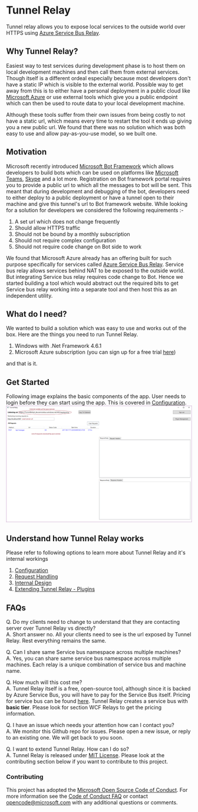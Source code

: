 # Tunnel Relay

Tunnel relay allows you to expose local services to the outside world over HTTPS using [Azure Service Bus Relay](https://docs.microsoft.com/en-us/azure/service-bus-relay/relay-wcf-dotnet-get-started).

## Why Tunnel Relay?
Easiest way to test services during development phase is to host them on local development machines and then call them from external services. Though itself is a different ordeal especially because most developers don't have a static IP which is visible to the external world. Possible way to get away from this is to either have a personal deployment in a public cloud like [Microsoft Azure](https://azure.microsoft.com/en-us/) or use external tools which give you a public endpoint which can then be used to route data to your local development machine.

Although these tools suffer from their own issues from being costly to not have a static url, which means every time to restart the tool it ends up giving you a new public url. We found that there was no solution which was both easy to use and allow pay-as-you-use model, so we built one.

## Motivation
Microsoft recently introduced [Microsoft Bot Framework](https://dev.botframework.com) which allows developers to build bots which can be used on platforms like [Microsoft Teams](https://products.office.com/en-US/microsoft-teams/group-chat-software), [Skype](https://www.skype.com/en/) and a lot more. Registration on Bot framework portal requires you to provide a public url to which all the messages to bot will be sent. This meant that during development and debugging of the bot, developers need to either deploy to a public deployment or have a tunnel open to their machine and give this tunnel's url to Bot framework website. While looking for a solution for developers we considered the following requirements :-


1. A set url which does not change frequently
2. Should allow HTTPS traffic
3. Should not be bound by a monthly subscription
4. Should not require complex configuration
5. Should not require code change on Bot side to work

We found that Microsoft Azure already has an offering built for such purpose specifically for services called [Azure Service Bus Relay](https://docs.microsoft.com/en-us/azure/service-bus-relay/relay-wcf-dotnet-get-started). Service bus relay allows services behind NAT to be exposed to the outside world. But integrating Service bus relay requires code change to Bot. Hence we started building a tool which would abstract out the required bits to get Service bus relay working into a separate tool and then host this as an independent utility.

## What do I need?
We wanted to build a solution which was easy to use and works out of the box. Here are the things you need to run Tunnel Relay.

1. Windows with .Net Framework 4.6.1
2. Microsoft Azure subscription (you can sign up for a free trial [here](https://azure.microsoft.com/en-us/free/))

and that is it.

## Get Started
Following image explains the basic components of the app. User needs to login before they can start using the app. This is covered in [Configuration](Configuration.md).
![Main Window](MainWindow.png "Tunnel Relay Main Window")

## Understand how Tunnel Relay works
Please refer to following options to learn more about Tunnel Relay and it's internal workings

1. [Configuration](Configuration.md)
2. [Request Handling](RequestHandling.md) 
3. [Internal Design](InternalDesign.md)
4. [Extending Tunnel Relay - Plugins](PluginManagement.md)

## FAQs

Q. Do my clients need to change to understand that they are contacting server over Tunnel Relay vs directly? </br>
A. Short answer no. All your clients need to see is the url exposed by Tunnel Relay. Rest everything remains the same.

Q. Can I share same Service bus namespace across multiple machines? </br>
A. Yes, you can share same service bus namespace across multiple machines. Each relay is a unique combination of service bus and machine name.

Q. How much will this cost me? </br>
A. Tunnel Relay itself is a free, open-source tool, although since it is backed by Azure Service Bus, you will have to pay for the Service Bus itself. Pricing for service bus can be found [here](https://azure.microsoft.com/en-us/pricing/details/service-bus/). Tunnel Relay creates a service bus with __basic tier__. Please look for section WCF Relays to get the pricing information.

Q. I have an issue which needs your attention how can I contact you? </br>
A. We monitor this Github repo for issues. Please open a new issue, or reply to an existing one. We will get back to you soon. 

Q. I want to extend Tunnel Relay. How can I do so? </br>
A. Tunnel Relay is released under [MIT License](https://opensource.org/licenses/MIT). Please look at the contributing section below if you want to contribute to this project.

### Contributing

This project has adopted the [Microsoft Open Source Code of Conduct](https://opensource.microsoft.com/codeofconduct/). For more information see the [Code of Conduct FAQ](https://opensource.microsoft.com/codeofconduct/faq/) or contact [opencode@microsoft.com](mailto:opencode@microsoft.com) with any additional questions or comments.

